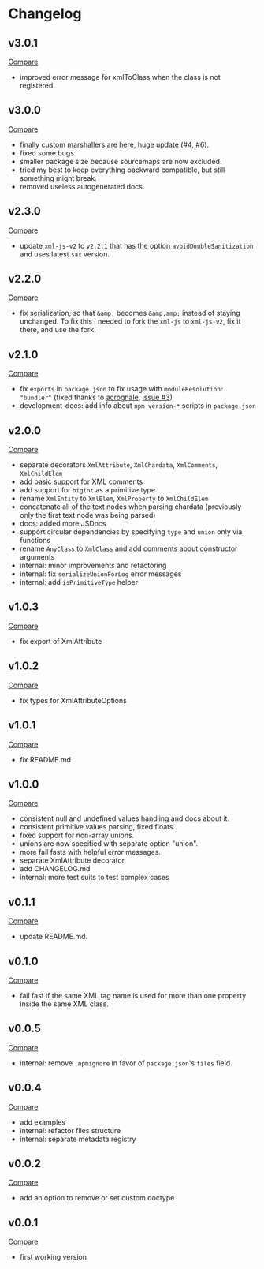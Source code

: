 # Changelog

## v3.0.1

[Compare](https://github.com/edgar-p-yan/xml-class-transformer/compare/v3.0.0...v3.0.1)

- improved error message for xmlToClass when the class is not registered.

## v3.0.0

[Compare](https://github.com/edgar-p-yan/xml-class-transformer/compare/v2.3.0...v3.0.0)

- finally custom marshallers are here, huge update (#4, #6).
- fixed some bugs.
- smaller package size because sourcemaps are now excluded.
- tried my best to keep everything backward compatible, but still something might break.
- removed useless autogenerated docs.

## v2.3.0

[Compare](https://github.com/edgar-p-yan/xml-class-transformer/compare/v2.2.0...v2.3.0)

- update `xml-js-v2` to `v2.2.1` that has the option `avoidDoubleSanitization` and uses latest `sax` version.

## v2.2.0

[Compare](https://github.com/edgar-p-yan/xml-class-transformer/compare/v2.1.0...v2.2.0)

- fix serialization, so that `&amp;` becomes `&amp;amp;` instead of staying unchanged. To fix this I needed to fork the `xml-js` to `xml-js-v2`, fix it there, and use the fork.

## v2.1.0

[Compare](https://github.com/edgar-p-yan/xml-class-transformer/compare/v2.0.0...v2.1.0)

- fix `exports` in `package.json` to fix usage with `moduleResolution: "bundler"` (fixed thanks to [acrognale](https://github.com/acrognale), [issue #3](https://github.com/Edgar-P-yan/xml-class-transformer/issues/3))
- development-docs: add info about `npm version-*` scripts in `package.json`

## v2.0.0

[Compare](https://github.com/edgar-p-yan/xml-class-transformer/compare/v1.0.3...v2.0.0)

- separate decorators `XmlAttribute`, `XmlChardata`, `XmlComments`, `XmlChildElem`
- add basic support for XML comments
- add support for `bigint` as a primitive type
- rename `XmlEntity` to `XmlElem`, `XmlProperty` to `XmlChildElem`
- concatenate all of the text nodes when parsing chardata (previously only the first text node was being parsed)
- docs: added more JSDocs
- support circular dependencies by specifying `type` and `union` only via functions
- rename `AnyClass` to `XmlClass` and add comments about constructor arguments
- internal: minor improvements and refactoring
- internal: fix `serializeUnionForLog` error messages
- internal: add `isPrimitiveType` helper

## v1.0.3

[Compare](https://github.com/edgar-p-yan/xml-class-transformer/compare/v1.0.2...v1.0.3)

- fix export of XmlAttribute

## v1.0.2

[Compare](https://github.com/edgar-p-yan/xml-class-transformer/compare/v1.0.1...v1.0.2)

- fix types for XmlAttributeOptions

## v1.0.1

[Compare](https://github.com/edgar-p-yan/xml-class-transformer/compare/v1.0.0...v1.0.1)

- fix README.md

## v1.0.0

[Compare](https://github.com/edgar-p-yan/xml-class-transformer/compare/v0.1.1...v1.0.0)

- consistent null and undefined values handling and docs about it.
- consistent primitive values parsing, fixed floats.
- fixed support for non-array unions.
- unions are now specified with separate option "union".
- more fail fasts with helpful error messages.
- separate XmlAttribute decorator.
- add CHANGELOG.md
- internal: more test suits to test complex cases

## v0.1.1

[Compare](https://github.com/edgar-p-yan/xml-class-transformer/compare/v0.1.0...v0.1.1)

- update README.md.

## v0.1.0

[Compare](https://github.com/Edgar-P-yan/xml-class-transformer/compare/v0.0.5...v0.1.0)

- fail fast if the same XML tag name is used for more than one property inside the same XML class.

## v0.0.5

[Compare](https://github.com/Edgar-P-yan/xml-class-transformer/compare/v0.0.4...v0.0.5)

- internal: remove `.npmignore` in favor of `package.json`'s `files` field.

## v0.0.4

[Compare](https://github.com/Edgar-P-yan/xml-class-transformer/compare/v0.0.2...v0.0.4)

- add examples
- internal: refactor files structure
- internal: separate metadata registry

## v0.0.2

[Compare](https://github.com/Edgar-P-yan/xml-class-transformer/compare/v0.0.1...v0.0.2)

- add an option to remove or set custom doctype

## v0.0.1

[Compare](https://github.com/Edgar-P-yan/xml-class-transformer/tree/v0.0.1)

- first working version
